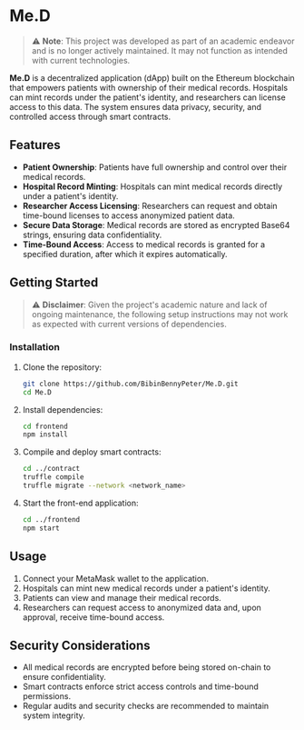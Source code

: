 # Me.D

> ⚠️ **Note**: This project was developed as part of an academic endeavor and is no longer actively maintained. It may not function as intended with current technologies.

**Me.D** is a decentralized application (dApp) built on the Ethereum blockchain that empowers patients with ownership of their medical records. Hospitals can mint records under the patient's identity, and researchers can license access to this data. The system ensures data privacy, security, and controlled access through smart contracts.

## Features

* **Patient Ownership**: Patients have full ownership and control over their medical records.
* **Hospital Record Minting**: Hospitals can mint medical records directly under a patient's identity.
* **Researcher Access Licensing**: Researchers can request and obtain time-bound licenses to access anonymized patient data.
* **Secure Data Storage**: Medical records are stored as encrypted Base64 strings, ensuring data confidentiality.
* **Time-Bound Access**: Access to medical records is granted for a specified duration, after which it expires automatically.


## Getting Started

> ⚠️ **Disclaimer**: Given the project's academic nature and lack of ongoing maintenance, the following setup instructions may not work as expected with current versions of dependencies.

### Installation

1. Clone the repository:

   ```bash
   git clone https://github.com/BibinBennyPeter/Me.D.git
   cd Me.D
   ```

2. Install dependencies:

   ```bash
   cd frontend
   npm install
   ```

3. Compile and deploy smart contracts:

   ```bash
   cd ../contract
   truffle compile
   truffle migrate --network <network_name>
   ```

4. Start the front-end application:

   ```bash
   cd ../frontend
   npm start
   ```

## Usage

1. Connect your MetaMask wallet to the application.
2. Hospitals can mint new medical records under a patient's identity.
3. Patients can view and manage their medical records.
4. Researchers can request access to anonymized data and, upon approval, receive time-bound access.

## Security Considerations

* All medical records are encrypted before being stored on-chain to ensure confidentiality.
* Smart contracts enforce strict access controls and time-bound permissions.
* Regular audits and security checks are recommended to maintain system integrity.
